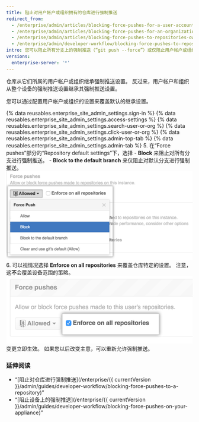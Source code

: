 ```yaml
---
title: 阻止对用户帐户或组织拥有的仓库进行强制推送
redirect_from:
  - /enterprise/admin/articles/blocking-force-pushes-for-a-user-account/
  - /enterprise/admin/articles/blocking-force-pushes-for-an-organization/
  - /enterprise/admin/articles/blocking-force-pushes-to-repositories-owned-by-a-user-account-or-organization/
  - /enterprise/admin/developer-workflow/blocking-force-pushes-to-repositories-owned-by-a-user-account-or-organization
intro: 您可以阻止所有分支上的强制推送（“git push --force”）或仅阻止用户帐户或组织拥有的仓库的默认分支上的强制推送。
versions:
  enterprise-server: '*'
---
```


仓库从它们所属的用户帐户或组织继承强制推送设置。 反过来，用户帐户和组织从整个设备的强制推送设置继承其强制推送设置。

您可以通过配置用户帐户或组织的设置来覆盖默认的继承设置。

{% data reusables.enterprise_site_admin_settings.sign-in %}
{% data reusables.enterprise_site_admin_settings.access-settings %}
{% data reusables.enterprise_site_admin_settings.search-user-or-org %}
{% data reusables.enterprise_site_admin_settings.click-user-or-org %}
{% data reusables.enterprise_site_admin_settings.admin-top-tab %}
{% data reusables.enterprise_site_admin_settings.admin-tab %}
5. 在“Force pushes”部分的“Repository default settings”下，选择
    - **Block** 来阻止对所有分支进行强制推送。
    - **Block to the default branch** 来仅阻止对默认分支进行强制推送。 ![阻止强制推送](/assets/images/enterprise/site-admin-settings/user/user-block-force-pushes.png)
6. 可以视情况选择 **Enforce on all repositories** 来覆盖仓库特定的设置。 注意，这**不**会覆盖设备范围的策略。 ![阻止强制推送](/assets/images/enterprise/site-admin-settings/user/user-block-all-force-pushes.png) 变更立即生效。 如果您以后改变主意，可以重新允许强制推送。

### 延伸阅读

- “[阻止对仓库进行强制推送](/enterprise/{{ currentVersion }}/admin/guides/developer-workflow/blocking-force-pushes-to-a-repository)”
- “[阻止设备上的强制推送](/enterprise/{{ currentVersion }}/admin/guides/developer-workflow/blocking-force-pushes-on-your-appliance)”
